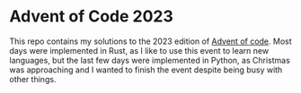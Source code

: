 # Advent of Code 2023

This repo contains my solutions to the 2023 edition of [Advent of code](https://adventofcode.com/2023).
Most days were implemented in Rust, as I like to use this event to learn new languages, but the last
few days were implemented in Python, as Christmas was approaching and I wanted to finish the event despite
being busy with other things.
